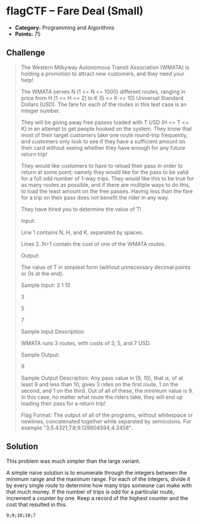 # flagCTF – Fare Deal (Small)

* **Category:** Programming and Algorithms
* **Points:** 75

## Challenge

> The Western Milkyway Autonomous Transit Association (WMATA) is holding a promotion to attract new customers, and they need your help!
> 
> The WMATA serves N (1 <= N <= 1000) different routes, ranging in price from H (1 <= H <= 2) to K (5 <= K <= 10) Universal Standard Dollars (USD). The fare for each of the routes in this test case is an integer number.
> 
> They will be giving away free passes loaded with T USD (H <= T <= K) in an attempt to get people hooked on the system. They know that most of their target customers take one route round-trip frequently, and customers only look to see if they have a sufficient amount on their card without seeing whether they have enough for any future return trip!
> 
> They would like customers to have to reload their pass in order to return at some point; namely they would like for the pass to be valid for a full odd number of 1-way trips. They would like this to be true for as many routes as possible, and if there are multiple ways to do this, to load the least amount on the free passes. Having less than the fare for a trip on their pass does not benefit the rider in any way.
> 
> They have hired you to determine the value of T!
> 
> Input:
> 
> Line 1 contains N, H, and K, separated by spaces.
> 
> Lines 2..N+1 contain the cost of one of the WMATA routes.
> 
> Output:
> 
> The value of T in simplest form (without unnecessary decimal points or 0s at the end).
> 
> Sample Input: 3 1 10
> 
> 3
> 
> 5
> 
> 7
> 
> Sample Input Description:
> 
> WMATA runs 3 routes, with costs of 3, 5, and 7 USD.
> 
> Sample Output:
> 
> 9
> 
> Sample Output Description: Any pass value in [9, 10), that is, of at least 9 and less than 10, gives 3 rides on the first route, 1 on the second, and 1 on the third. Out of all of these, the minimum value is 9. In this case, no matter what route the riders take, they will end up loading their pass for a return trip!
> 
> Flag Format: The output of all of the programs, without whitespace or newlines, concatenated together while separated by semicolons. For example "3;5.4321;7.8;9.129804594;4.2458".

## Solution

This problem was much simpler than the large variant.

A simple naive solution is to enumerate through the integers between the minimum range and the maximum range. For each of the integers, divide it by every single route to determine how many trips someone can make with that much money. If the number of trips is odd for a particular route, increment a counter by one. Keep a record of the highest counter and the cost that resulted in this.

```
9;9;10;10;7
```
